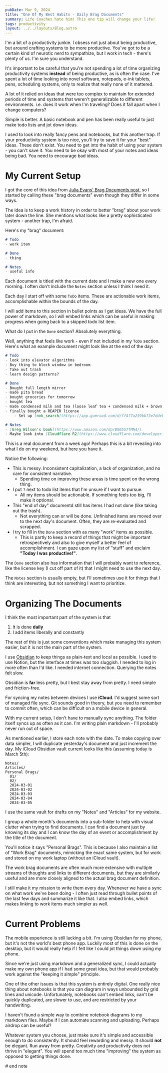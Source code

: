 ```yaml
---
pubDate: Mar 9, 2024
title: "One Of My Best Habits - Daily Brag Documents"
summary: Life Coaches hate him! This one tip will change your life!
tags: productivity
layout: ../../layouts/Blog.astro
---
```


I'm a bit of a productivity junkie. I obsess not just about being productive, but around crafting systems to be more productive. You've got to be a certain kind of neurotic nerd to sympathize, but I work in tech - there's plenty of us. I'm sure you understand.

It's important to be careful that you're not spending a lot of time organizing productivity systems **instead** of being productive, as is often the case. I've spent a lot of time looking into novel software, notepads, e-ink tablets, pens, scheduling systems, only to realize that really none of it mattered.

A lot of it relied on ideas that were too complex to maintain for extended periods of time and systems that weren't generalizable to different environments. i.e. does it work when I'm traveling? Does it fall apart when I change computers? 

Simple is better. A basic notebook and pen has been really useful to just make todo lists and jot down ideas. 

I used to look into really fancy pens and notebooks, but this another trap. If your productivity system is too nice, you'll try to save it for your "best" ideas. These don't exist. You need to get into the habit of using your system - you can't save it. You need to be okay with most of your notes and ideas being bad. You need to encourage bad ideas. 

# My Current Setup

I got the core of this idea from [Julia Evans' Brag Documents post](https://jvns.ca/blog/brag-documents/), so I started by calling these "brag documents" even though they differ in some ways.

The idea is to keep a work history in order to better "brag" about your work later down the line. She mentions what looks like a pretty sophisticated system - another trap, I'm afraid.

Here's my "brag" document:

```md
# Todo
- work item

# Done
- thing

# Notes
- useful info
```

Each document is titled with the current date and I make a new one every morning. I often don't include the `Notes` section unless I think I need it. 

Each day I start off with some `ToDo` items. These are actionable work items, accomplishable within the bounds of the day. 

I will add items to this section in bullet points as I get ideas. We have the full power of markdown, so I will embed links which can be useful in making progress when going back to a skipped todo list item. 

What do I put in the `Done` section? Absolutely everything. 

Well, anything that feels like work - even if not included in my `ToDo` section. Here's what an example document might look like at the end of the day:

```md
# Todo
- look into elevator algorithms 
- Buy thing to block window in bedroom
- Take out trash
- learn design patterns?

# Done
- Bought full length mirror
- made pita bread
- bought groceries for tomorrow
- bought tea
- made condensed milk and tea (loose leaf tea + condensed milk + brown sugar)
- finally bought a REAPER license
	- Set up [nvk_search](https://app.gumroad.com/d/ff477a259bb73e7ddebcca3efbce371d) (license key: `D21C68B2-xxxx`)

# Notes
- [Greg Wilson's book](https://www.amazon.com/dp/B00557TMN4/)
- Maybe look into [Cloudflare R2](https://www.cloudflare.com/developer-platform/r2/)
```

This is a real document from a week ago! Perhaps this is a bit revealing into what I do on my weekend, but here you have it.

Notice the following:
- This is messy. Inconsistent capitalization, a lack of organization, and no care for consistent narrative.
  - Spending time on improving these areas is time spent on the wrong thing.
- I put `?` next to todo list items that I'm unsure if I want to pursue. 
  - All my items should be actionable. If something feels too big, I'll make it optional. 
- This "end of day" documentd still has items I had not done (like taking out the trash). 
  - Not everything can or will be done. Unfinished items are moved over to the next day's document. Often, they are re-evaluated and scrapped.
- I try to fill in the `Done` section with as many "work" items as possible. 
  - This is partly to keep a record of things that might be important retrospectively and also to give myself a better feel of accomplishment. I can gaze upon my list of "stuff" and exclaim **"Today I was productive!"**.

The `Done` section also has information that I will probably want to reference, like the license key (I cut off part of it) that I might need to use the next day.

The `Notes` section is usually empty, but I'll sometimes use it for things that I think are interesting, but not something I want to prioritize. 

# Organizing The Documents

I think the most important part of the system is that 
1. It is done **daily**
2. I add items liberally and constantly

The rest of this is just some conventions which make managing this system easier, but it is not the main part of the system.

I use [Obsidian](https://obsidian.md/) to keep things as plain-text and local as possible. I used to use Notion, but the interface at times was too sluggish. I needed to log in more often than I'd like. I needed internet connection. Querying the notes felt slow.

Obsidian is **far** less pretty, but I best stay away from pretty. I need simple and friction-free.

For syncing my notes between devices I use **iCloud**. I'd suggest some sort of managed file sync. Git sounds good in theory, but you need to remember to commit often, which can be difficult on a mobile device in general. 

With my current setup, I don't have to manually sync anything. The folder itself syncs up as often as it can. I'm writing plain markdown - I'll probably never run out of space.

As mentioned earlier, I store each note with the date. To make copying over data simpler, I will duplicate yesterday's document and just increment the day. My iCloud Obsidian vault current looks like this (assuming today is March 5th):

```
Notes/
Articles/
Personal Brags/
  01/
  02/
  2024-03-01
  2024-03-02
  2024-03-03
  2024-03-04
  2024-03-05
```

I use the same vault for drafts on my "Notes" and "Articles" for my website. 

I group a whole month's documents into a sub-folder to help with visual clutter when trying to find documents. I can find a document just by knowing its day and I can know the day of an event or accomplishment by the title of the document.

You'll notice it says "Personal Brags". This is because I also maintain a list of "Work Brag" documents, mimicking the exact same system, but for work and stored on my work laptop (without an iCloud vault).

The work brag documents are often much more extensive with multiple streams of thoughts and links to different documents, but they are similarly useful and are more closely aligned to the actual brag document definition.

I still make it my mission to write them every day. Whenever we have a sync on what work we've been doing - I often just read through bullet points of the last few days and summarize it like that. I also embed links, which makes linking to work items much simpler as well.

# Current Problems

The mobile experience is still lacking a bit. I'm using Obsidian for my phone, but it's not the world's best phone app. Luckily most of this is done on the desktop, but it would really help if I felt like I could jot things down using my phone. 

Since we're just using markdown and a generalized sync, I could actually make my own phone app if I had some great idea, but that would probably work against the "keeping it simple" principle.

One of the other issues is that this system is entirely digital. One really nice thing about notebooks is that you can diagram in ways unbounded by grid lines and unicode. Unfortunately, notebooks can't embed links, can't be quickly duplicated, are slower to use, and are restricted by your handwriting.

I haven't found a simple way to combine notebook diagrams to my markdown files. Maybe if I can automate scanning and uploading. Perhaps airdrop can be useful?

Whatever system you choose, just make sure it's simple and accessible enough to do consistently. It should feel rewarding and messy. It should **not** be elegant. Run away from pretty. Creativity and productivity does not thrive in "elegant". You will spend too much time "improving" the system as opposed to getting things done.

\# end note